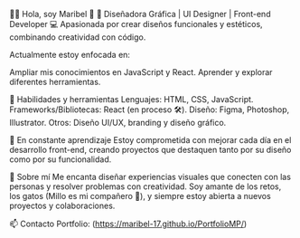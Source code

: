 👩‍💻 Hola, soy Maribel 👋
🎨 Diseñadora Gráfica | UI Designer | Front-end Developer
💻 Apasionada por crear diseños funcionales y estéticos, combinando creatividad con código.

Actualmente estoy enfocada en:

Ampliar mis conocimientos en JavaScript y React.
Aprender y explorar diferentes herramientas.

🚀 Habilidades y herramientas
Lenguajes: HTML, CSS, JavaScript.
Frameworks/Bibliotecas: React (en proceso 🛠️).
Diseño: Figma, Photoshop, Illustrator.
Otros: Diseño UI/UX, branding y diseño gráfico.

🌱 En constante aprendizaje
Estoy comprometida con mejorar cada día en el desarrollo front-end, creando proyectos que destaquen tanto por su diseño como por su funcionalidad.

🌟 Sobre mí
Me encanta diseñar experiencias visuales que conecten con las personas y resolver problemas con creatividad. Soy amante de los retos, los gatos (Millo es mi compañero 🐾), y siempre estoy abierta a nuevos proyectos y colaboraciones.

📫 Contacto
Portfolio: (https://maribel-17.github.io/PortfolioMP/)
